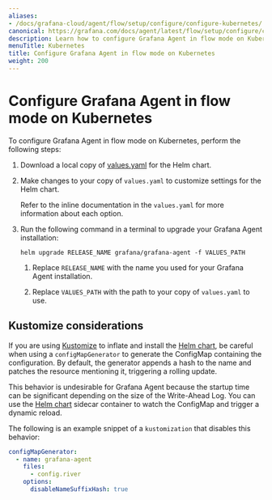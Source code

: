 ```yaml
---
aliases:
- /docs/grafana-cloud/agent/flow/setup/configure/configure-kubernetes/
canonical: https://grafana.com/docs/agent/latest/flow/setup/configure/configure-kubernetes/
description: Learn how to configure Grafana Agent in flow mode on Kubernetes
menuTitle: Kubernetes
title: Configure Grafana Agent in flow mode on Kubernetes
weight: 200
---
```


# Configure Grafana Agent in flow mode on Kubernetes

To configure Grafana Agent in flow mode on Kubernetes, perform the following steps:

1. Download a local copy of [values.yaml][] for the Helm chart.

1. Make changes to your copy of `values.yaml` to customize settings for the
   Helm chart.

   Refer to the inline documentation in the `values.yaml` for more information about each option.

1. Run the following command in a terminal to upgrade your Grafana Agent
   installation:

   ```shell
   helm upgrade RELEASE_NAME grafana/grafana-agent -f VALUES_PATH
   ```

   1. Replace `RELEASE_NAME` with the name you used for your Grafana Agent
      installation.

   1. Replace `VALUES_PATH` with the path to your copy of `values.yaml` to use.

[values.yaml]: https://raw.githubusercontent.com/grafana/agent/main/operations/helm/charts/grafana-agent/values.yaml

## Kustomize considerations

If you are using [Kustomize][] to inflate and install the [Helm chart][], be careful
when using a `configMapGenerator` to generate the ConfigMap containing the
configuration. By default, the generator appends a hash to the name and patches
the resource mentioning it, triggering a rolling update.

This behavior is undesirable for Grafana Agent because the startup time can be significant depending on the size of the Write-Ahead Log. 
You can use the [Helm chart][] sidecar container to watch the ConfigMap and trigger a dynamic reload.

The following is an example snippet of a `kustomization` that disables this behavior:

```yaml
configMapGenerator:
  - name: grafana-agent
    files:
      - config.river
    options:
      disableNameSuffixHash: true
```

[Helm chart]: https://github.com/grafana/agent/tree/main/operations/helm/charts/grafana-agent
[Kustomize]: https://kubernetes.io/docs/tasks/manage-kubernetes-objects/kustomization/
